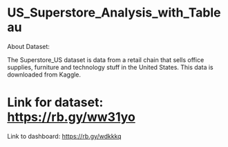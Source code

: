 # US_Superstore_Analysis_with_Tableau

About Dataset:

The Superstore_US dataset is data from a retail chain that sells office supplies, furniture and technology stuff in the United States. This data is downloaded from Kaggle.

# Link for dataset: https://rb.gy/ww31yo

Link to dashboard: https://rb.gy/wdkkkq


